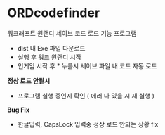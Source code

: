 # ORDcodefinder

워크래프트 원랜디 세이브 코드 로드 기능 프로그램

* dist 내 Exe 파일 다운로드
* 실행 후 워크 원랜디 시작
* 인게임 시작 후 * 누를시 세이브 파일 내 코드 자동 로드

**정상 로드 안될시**
 * 프로그램 실행 중인지 확인 ( 에러 나 있을 시 재 실행 )

**Bug Fix**
- 한글입력, CapsLock 입력중 정상 로드 안되는 상황 fix

